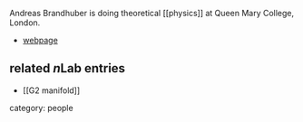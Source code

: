 

Andreas Brandhuber is doing theoretical [[physics]] at Queen Mary College, London.

* [webpage](http://www.strings.ph.qmul.ac.uk/~andreas/)

## related $n$Lab entries

* [[G2 manifold]]

category: people